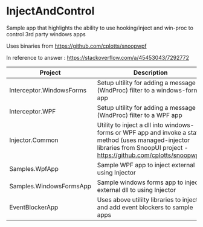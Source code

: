 # InjectAndControl
Sample app that highlights the ability to use hooking/inject and win-proc to control 3rd party windows apps

Uses binaries from https://github.com/cplotts/snoopwpf

In reference to answer : https://stackoverflow.com/a/45453043/7292772

| Project  | Description |
| ------------- | ------------- |
| Interceptor.WindowsForms  | Setup ultility for adding a message (WndProc) filter to a windows-forms app  |
| Interceptor.WPF  | Setup ultility for adding a message (WndProc) filter to a WPF app  |
| Injector.Common  | Utility to inject a dll into windows-forms or WPF app and invoke a static method (uses managed-injector libraries from SnoopUI project - https://github.com/cplotts/snoopwpf)  |
| Samples.WpfApp  | Sample WPF app to inject external dll using Injector  |
| Samples.WindowsFormsApp  | Sample windows forms app to inject external dll to using Injector  |
| EventBlockerApp  | Uses above utililty libraries to inject and add event blockers to sample apps  |
